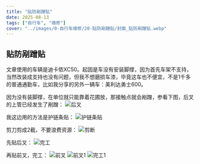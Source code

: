 ```yaml
---
title: "贴防剐蹭贴"  
date: 2025-08-13  
tags: ["自行车", "维修"]  
cover: "../images/0-自行车维修/20-贴防剐蹭贴/封面_贴防剐蹭贴.webp"
---
```

## 贴防剐蹭贴
文章使用的车辆是迪卡侬XC50。起因是车没有安装脚撑，因为首先车架不支持，当然改装成支持也没有问题，但我不想磨损车漆，毕竟这车也不便宜，不是1千多的普通通勤车，比如我分享的另外一辆车：美利达勇士600。

因为没有装脚撑，在单位就只能靠着花圃放，那接触点就会剐蹭，参看下图，后叉的上管已经发生了剐蹭：
![后叉](../images/0-维修自行车/20-贴防剐蹭贴/后叉.webp)

我这边用的方法是护链条贴：
![护链条贴](../images/0-维修自行车/20-贴防剐蹭贴/护链条贴.webp)

剪刀剪成2截，不要浪费资源：
![剪断](../images/0-维修自行车/20-贴防剐蹭贴/剪断.webp)

先贴后叉：
![完工](../images/0-维修自行车/20-贴防剐蹭贴/完工.webp)

再贴前叉，完工：
![前叉](../images/0-维修自行车/20-贴防剐蹭贴/前叉.webp)
![前叉1](../images/0-维修自行车/20-贴防剐蹭贴/前叉1.webp)
![完工1](../images/0-维修自行车/20-贴防剐蹭贴/完工1.webp)